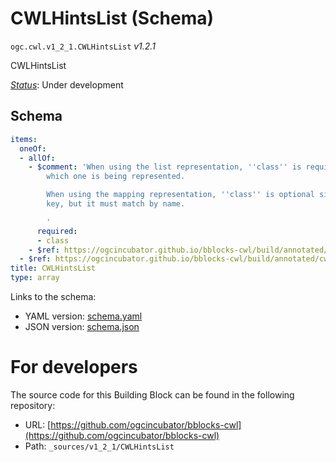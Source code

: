 
# CWLHintsList (Schema)

`ogc.cwl.v1_2_1.CWLHintsList` *v1.2.1*

CWLHintsList

[*Status*](http://www.opengis.net/def/status): Under development

## Schema

```yaml
items:
  oneOf:
  - allOf:
    - $comment: 'When using the list representation, ''class'' is required to indicate
        which one is being represented.

        When using the mapping representation, ''class'' is optional since it''s the
        key, but it must match by name.

        '
      required:
      - class
    - $ref: https://ogcincubator.github.io/bblocks-cwl/build/annotated/cwl/v1_2_1/CWLHintsItem/schema.yaml
  - $ref: https://ogcincubator.github.io/bblocks-cwl/build/annotated/cwl/v1_2_1/CWLImport/schema.yaml
title: CWLHintsList
type: array

```

Links to the schema:

* YAML version: [schema.yaml](https://ogcincubator.github.io/bblocks-cwl/build/annotated/cwl/v1_2_1/CWLHintsList/schema.json)
* JSON version: [schema.json](https://ogcincubator.github.io/bblocks-cwl/build/annotated/cwl/v1_2_1/CWLHintsList/schema.yaml)


# For developers

The source code for this Building Block can be found in the following repository:

* URL: [https://github.com/ogcincubator/bblocks-cwl](https://github.com/ogcincubator/bblocks-cwl)
* Path: `_sources/v1_2_1/CWLHintsList`


